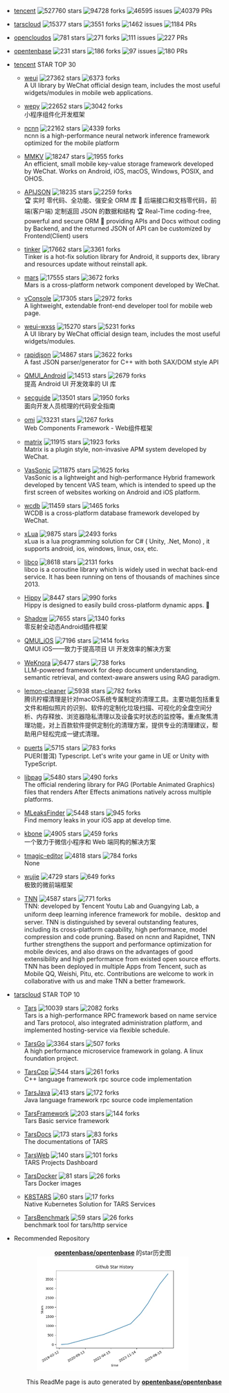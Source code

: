 
+ [tencent](https://github.com/tencent)
![527760 stars](https://img.shields.io/badge/Stars-527760-green)
![94728 forks](https://img.shields.io/badge/Forks-94728-green)
![46595 issues](https://img.shields.io/badge/Issues-46595-green)
![40379 PRs](https://img.shields.io/badge/PRs-40379-green)

+ [tarscloud](https://github.com/tarscloud)
![15377 stars](https://img.shields.io/badge/Stars-15377-green)
![3551 forks](https://img.shields.io/badge/Forks-3551-green)
![1462 issues](https://img.shields.io/badge/Issues-1462-green)
![1184 PRs](https://img.shields.io/badge/PRs-1184-green)

+ [opencloudos](https://github.com/opencloudos)
![781 stars](https://img.shields.io/badge/Stars-781-green)
![271 forks](https://img.shields.io/badge/Forks-271-green)
![111 issues](https://img.shields.io/badge/Issues-111-green)
![227 PRs](https://img.shields.io/badge/PRs-227-green)

+ [opentenbase](https://github.com/opentenbase)
![231 stars](https://img.shields.io/badge/Stars-231-green)
![186 forks](https://img.shields.io/badge/Forks-186-green)
![97 issues](https://img.shields.io/badge/Issues-97-green)
![180 PRs](https://img.shields.io/badge/PRs-180-green)



+ [tencent](https://github.com/tencent) STAR TOP 30
    
    + [weui](https://github.com/tencent/weui) 
    ![27362 stars](https://img.shields.io/badge/Stars-27362-green)
    ![6373 forks](https://img.shields.io/badge/Forks-6373-green)  
    A UI library by WeChat official design team, includes the most useful widgets/modules in mobile web applications.
    
    + [wepy](https://github.com/tencent/wepy) 
    ![22652 stars](https://img.shields.io/badge/Stars-22652-green)
    ![3042 forks](https://img.shields.io/badge/Forks-3042-green)  
    小程序组件化开发框架
    
    + [ncnn](https://github.com/tencent/ncnn) 
    ![22162 stars](https://img.shields.io/badge/Stars-22162-green)
    ![4339 forks](https://img.shields.io/badge/Forks-4339-green)  
    ncnn is a high-performance neural network inference framework optimized for the mobile platform
    
    + [MMKV](https://github.com/tencent/MMKV) 
    ![18247 stars](https://img.shields.io/badge/Stars-18247-green)
    ![1955 forks](https://img.shields.io/badge/Forks-1955-green)  
    An efficient, small mobile key-value storage framework developed by WeChat. Works on Android, iOS, macOS, Windows, POSIX, and OHOS.
    
    + [APIJSON](https://github.com/tencent/APIJSON) 
    ![18235 stars](https://img.shields.io/badge/Stars-18235-green)
    ![2259 forks](https://img.shields.io/badge/Forks-2259-green)  
    🏆 实时 零代码、全功能、强安全 ORM 库 🚀 后端接口和文档零代码，前端(客户端) 定制返回 JSON 的数据和结构 🏆 Real-Time coding-free, powerful and secure ORM 🚀  providing APIs and Docs without coding by Backend, and the returned JSON of API can be customized by Frontend(Client) users
    
    + [tinker](https://github.com/tencent/tinker) 
    ![17662 stars](https://img.shields.io/badge/Stars-17662-green)
    ![3361 forks](https://img.shields.io/badge/Forks-3361-green)  
    Tinker is a hot-fix solution library for Android, it supports dex, library and resources update without reinstall apk.
    
    + [mars](https://github.com/tencent/mars) 
    ![17555 stars](https://img.shields.io/badge/Stars-17555-green)
    ![3672 forks](https://img.shields.io/badge/Forks-3672-green)  
    Mars is a cross-platform network component  developed by WeChat.
    
    + [vConsole](https://github.com/tencent/vConsole) 
    ![17305 stars](https://img.shields.io/badge/Stars-17305-green)
    ![2972 forks](https://img.shields.io/badge/Forks-2972-green)  
    A lightweight, extendable front-end developer tool for mobile web page.
    
    + [weui-wxss](https://github.com/tencent/weui-wxss) 
    ![15270 stars](https://img.shields.io/badge/Stars-15270-green)
    ![5231 forks](https://img.shields.io/badge/Forks-5231-green)  
    A UI library by WeChat official design team, includes the most useful widgets/modules.
    
    + [rapidjson](https://github.com/tencent/rapidjson) 
    ![14867 stars](https://img.shields.io/badge/Stars-14867-green)
    ![3622 forks](https://img.shields.io/badge/Forks-3622-green)  
    A fast JSON parser/generator for C++ with both SAX/DOM style API
    
    + [QMUI_Android](https://github.com/tencent/QMUI_Android) 
    ![14513 stars](https://img.shields.io/badge/Stars-14513-green)
    ![2679 forks](https://img.shields.io/badge/Forks-2679-green)  
    提高 Android UI 开发效率的 UI 库
    
    + [secguide](https://github.com/tencent/secguide) 
    ![13501 stars](https://img.shields.io/badge/Stars-13501-green)
    ![1950 forks](https://img.shields.io/badge/Forks-1950-green)  
    面向开发人员梳理的代码安全指南
    
    + [omi](https://github.com/tencent/omi) 
    ![13231 stars](https://img.shields.io/badge/Stars-13231-green)
    ![1267 forks](https://img.shields.io/badge/Forks-1267-green)  
    Web Components Framework - Web组件框架
    
    + [matrix](https://github.com/tencent/matrix) 
    ![11915 stars](https://img.shields.io/badge/Stars-11915-green)
    ![1923 forks](https://img.shields.io/badge/Forks-1923-green)  
    Matrix is a plugin style, non-invasive APM system developed by WeChat.
    
    + [VasSonic](https://github.com/tencent/VasSonic) 
    ![11875 stars](https://img.shields.io/badge/Stars-11875-green)
    ![1625 forks](https://img.shields.io/badge/Forks-1625-green)  
    VasSonic is a lightweight and high-performance Hybrid framework developed by tencent VAS team, which is intended to speed up the first screen of websites working on Android and iOS platform. 
    
    + [wcdb](https://github.com/tencent/wcdb) 
    ![11459 stars](https://img.shields.io/badge/Stars-11459-green)
    ![1465 forks](https://img.shields.io/badge/Forks-1465-green)  
    WCDB is a cross-platform database framework developed by WeChat.
    
    + [xLua](https://github.com/tencent/xLua) 
    ![9875 stars](https://img.shields.io/badge/Stars-9875-green)
    ![2493 forks](https://img.shields.io/badge/Forks-2493-green)  
    xLua is a lua programming solution for  C# ( Unity, .Net, Mono) , it supports android, ios, windows, linux, osx, etc.
    
    + [libco](https://github.com/tencent/libco) 
    ![8618 stars](https://img.shields.io/badge/Stars-8618-green)
    ![2131 forks](https://img.shields.io/badge/Forks-2131-green)  
    libco is a coroutine library which is widely used in wechat  back-end service. It has been running on tens of thousands of machines since 2013.
    
    + [Hippy](https://github.com/tencent/Hippy) 
    ![8447 stars](https://img.shields.io/badge/Stars-8447-green)
    ![990 forks](https://img.shields.io/badge/Forks-990-green)  
    Hippy is designed to easily build cross-platform dynamic apps. 👏
    
    + [Shadow](https://github.com/tencent/Shadow) 
    ![7655 stars](https://img.shields.io/badge/Stars-7655-green)
    ![1340 forks](https://img.shields.io/badge/Forks-1340-green)  
    零反射全动态Android插件框架
    
    + [QMUI_iOS](https://github.com/tencent/QMUI_iOS) 
    ![7196 stars](https://img.shields.io/badge/Stars-7196-green)
    ![1414 forks](https://img.shields.io/badge/Forks-1414-green)  
    QMUI iOS——致力于提高项目 UI 开发效率的解决方案
    
    + [WeKnora](https://github.com/tencent/WeKnora) 
    ![6477 stars](https://img.shields.io/badge/Stars-6477-green)
    ![738 forks](https://img.shields.io/badge/Forks-738-green)  
    LLM-powered framework for deep document understanding, semantic retrieval, and context-aware answers using RAG paradigm.
    
    + [lemon-cleaner](https://github.com/tencent/lemon-cleaner) 
    ![5938 stars](https://img.shields.io/badge/Stars-5938-green)
    ![782 forks](https://img.shields.io/badge/Forks-782-green)  
    腾讯柠檬清理是针对macOS系统专属制定的清理工具。主要功能包括重复文件和相似照片的识别、软件的定制化垃圾扫描、可视化的全盘空间分析、内存释放、浏览器隐私清理以及设备实时状态的监控等。重点聚焦清理功能，对上百款软件提供定制化的清理方案，提供专业的清理建议，帮助用户轻松完成一键式清理。
    
    + [puerts](https://github.com/tencent/puerts) 
    ![5715 stars](https://img.shields.io/badge/Stars-5715-green)
    ![783 forks](https://img.shields.io/badge/Forks-783-green)  
    PUER(普洱) Typescript. Let's write your game in UE or Unity with TypeScript.
    
    + [libpag](https://github.com/tencent/libpag) 
    ![5480 stars](https://img.shields.io/badge/Stars-5480-green)
    ![490 forks](https://img.shields.io/badge/Forks-490-green)  
    The official rendering library for PAG (Portable Animated Graphics) files that renders After Effects animations natively across multiple platforms.
    
    + [MLeaksFinder](https://github.com/tencent/MLeaksFinder) 
    ![5448 stars](https://img.shields.io/badge/Stars-5448-green)
    ![945 forks](https://img.shields.io/badge/Forks-945-green)  
    Find memory leaks in your iOS app at develop time.
    
    + [kbone](https://github.com/tencent/kbone) 
    ![4905 stars](https://img.shields.io/badge/Stars-4905-green)
    ![459 forks](https://img.shields.io/badge/Forks-459-green)  
    一个致力于微信小程序和 Web 端同构的解决方案
    
    + [tmagic-editor](https://github.com/tencent/tmagic-editor) 
    ![4818 stars](https://img.shields.io/badge/Stars-4818-green)
    ![784 forks](https://img.shields.io/badge/Forks-784-green)  
    None
    
    + [wujie](https://github.com/tencent/wujie) 
    ![4729 stars](https://img.shields.io/badge/Stars-4729-green)
    ![649 forks](https://img.shields.io/badge/Forks-649-green)  
    极致的微前端框架
    
    + [TNN](https://github.com/tencent/TNN) 
    ![4587 stars](https://img.shields.io/badge/Stars-4587-green)
    ![771 forks](https://img.shields.io/badge/Forks-771-green)  
    TNN: developed by Tencent Youtu Lab and Guangying Lab, a uniform deep learning inference framework for mobile、desktop and server. TNN is distinguished by several outstanding features, including its cross-platform capability, high performance, model compression and code pruning. Based on ncnn and Rapidnet, TNN further strengthens the support and performance optimization for mobile devices, and also draws on the advantages of good extensibility and high performance from existed open source efforts. TNN has been deployed in multiple Apps from Tencent, such as Mobile QQ, Weishi, Pitu, etc. Contributions are welcome to work in collaborative with us and make TNN a better framework. 
    

+ [tarscloud](https://github.com/tarscloud) STAR TOP 10
    
    + [Tars](https://github.com/tarscloud/Tars) 
    ![10039 stars](https://img.shields.io/badge/Stars-10039-green)
    ![2082 forks](https://img.shields.io/badge/Forks-2082-green)  
    Tars is a high-performance RPC framework based on name service and Tars protocol, also integrated administration platform, and implemented hosting-service via flexible schedule.
    
    + [TarsGo](https://github.com/tarscloud/TarsGo) 
    ![3364 stars](https://img.shields.io/badge/Stars-3364-green)
    ![507 forks](https://img.shields.io/badge/Forks-507-green)  
    A  high performance microservice  framework  in golang. A linux foundation project.
    
    + [TarsCpp](https://github.com/tarscloud/TarsCpp) 
    ![544 stars](https://img.shields.io/badge/Stars-544-green)
    ![261 forks](https://img.shields.io/badge/Forks-261-green)  
    C++ language framework rpc source code implementation
    
    + [TarsJava](https://github.com/tarscloud/TarsJava) 
    ![413 stars](https://img.shields.io/badge/Stars-413-green)
    ![172 forks](https://img.shields.io/badge/Forks-172-green)  
    Java language framework rpc source code implementation
    
    + [TarsFramework](https://github.com/tarscloud/TarsFramework) 
    ![203 stars](https://img.shields.io/badge/Stars-203-green)
    ![144 forks](https://img.shields.io/badge/Forks-144-green)  
    Tars Basic service framework
    
    + [TarsDocs](https://github.com/tarscloud/TarsDocs) 
    ![173 stars](https://img.shields.io/badge/Stars-173-green)
    ![83 forks](https://img.shields.io/badge/Forks-83-green)  
    The documentations of TARS
    
    + [TarsWeb](https://github.com/tarscloud/TarsWeb) 
    ![140 stars](https://img.shields.io/badge/Stars-140-green)
    ![101 forks](https://img.shields.io/badge/Forks-101-green)  
    TARS Projects Dashboard
    
    + [TarsDocker](https://github.com/tarscloud/TarsDocker) 
    ![81 stars](https://img.shields.io/badge/Stars-81-green)
    ![26 forks](https://img.shields.io/badge/Forks-26-green)  
    Tars Docker  images
    
    + [K8STARS](https://github.com/tarscloud/K8STARS) 
    ![60 stars](https://img.shields.io/badge/Stars-60-green)
    ![17 forks](https://img.shields.io/badge/Forks-17-green)  
    Native Kubernetes  Solution for TARS Services
    
    + [TarsBenchmark](https://github.com/tarscloud/TarsBenchmark) 
    ![59 stars](https://img.shields.io/badge/Stars-59-green)
    ![26 forks](https://img.shields.io/badge/Forks-26-green)  
    benchmark tool for tars/http service
    


+ Recommended Repository  
<p align="center">
      <strong>
        <a href="https://github.com/opentenbase/opentenbase" target="_blank">opentenbase/opentenbase</a>
      </strong>  的star历史图
  <br>
  <img src="https://raw.githubusercontent.com/ButterAndButterfly/GithubTools/master/data/stars_history.jpg" width="350px"></img>    
</p>

<p align="right">
      This ReadMe page is auto generated by 
      <strong>
        <a href="https://github.com/opentenbase/opentenbase" target="_blank">opentenbase/opentenbase</a><br>
      </strong>   
</p>